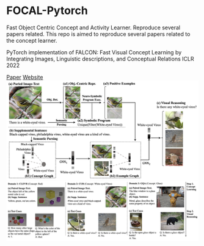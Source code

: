 # FOCAL-Pytorch
 Fast Object Centric Concept and Activity Learner. Reproduce several papers related.
 This repo is aimed to reproduce several papers related to the concept learner.

PyTorch implementation of FALCON: Fast Visual Concept Learning by Integrating Images, Linguistic descriptions, and Conceptual Relations
ICLR 2022

[Paper](https://openreview.net/pdf?id=htWIlvDcY8) [Website](https://people.csail.mit.edu/jerrymei/projects/falcon/) 
![](src/model.gif)
![](src/teaser.gif)
